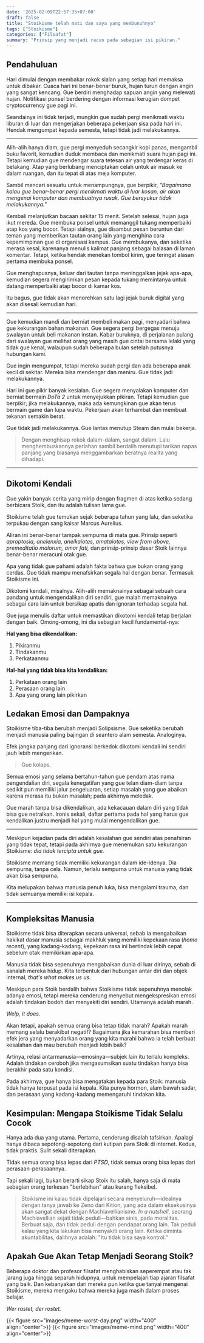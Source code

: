 ```yaml
---
date: '2025-02-09T22:57:35+07:00'
draft: false
title: "Stoikisme telah mati dan saya yang membunuhnya"
tags: ["Stoikisme"]
categories: ["Filsafat"]
summary: "Prinsip yang menjadi racun pada sebagian isi pikiran."
---
```

## Pendahuluan
Hari dimulai dengan membakar rokok sialan yang setiap hari memaksa untuk dibakar. Cuaca hari ini benar-benar buruk, hujan turun dengan angin yang sangat kencang. Gue berdiri menghadap sapuan angin yang melewati hujan. Notifikasi ponsel berdering dengan informasi kerugian dompet cryptocurrency gue pagi ini.

Seandainya ini tidak terjadi, mungkin gue sudah pergi menikmati waktu liburan di luar dan mengerjakan beberapa pekerjaan sisa pada hari ini. Hendak mengumpat kepada semesta, tetapi tidak jadi melakukannya.

---
Alih-alih hanya diam, gue pergi menyeduh secangkir kopi panas, mengambil buku favorit, kemudian duduk membaca dan menikmati suara hujan pagi ini. Tetapi kemudian gue mendengar suara tetesan air yang terdengar keras di belakang. Atap yang berlubang menciptakan celah untuk air masuk ke dalam ruangan, dan itu tepat di atas meja komputer.

Sambil mencari sesuatu untuk menampungnya, gue berpikir, *"Bagaimana kalau gue benar-benar pergi menikmati waktu di luar kosan, air akan mengenai komputer dan membuatnya rusak. Gue bersyukur tidak melakukannya."*

Kembali melanjutkan bacaan sekitar 15 menit. Setelah selesai, hujan juga ikut mereda. Gue membuka ponsel untuk memanggil tukang memperbaiki atap kos yang bocor. Tetapi sialnya, gue disambut pesan beruntun dari teman yang memberikan tautan orang lain yang menghina cara kepemimpinan gue di organisasi kampus. Gue membukanya, dan seketika merasa kesal, karenanya menulis kalimat panjang sebagai balasan di laman komentar. Tetapi, ketika hendak menekan tombol kirim, gue teringat alasan pertama membuka ponsel.

Gue menghapusnya, keluar dari tautan tanpa meninggalkan jejak apa-apa, kemudian segera mengirimkan pesan kepada tukang memintanya untuk datang memperbaiki atap bocor di kamar kos.

Itu bagus, gue tidak akan menorehkan satu lagi jejak buruk digital yang akan disesali kemudian hari.

---
Gue kemudian mandi dan berniat membeli makan pagi, menyadari bahwa gue kekurangan bahan makanan. Gue segera pergi bergegas menuju swalayan untuk beli makanan instan. Kabar buruknya, di perjalanan pulang dari swalayan gue melihat orang yang masih gue cintai bersama lelaki yang tidak gue kenal, walaupun sudah beberapa bulan setelah putusnya hubungan kami.

Gue ingin mengumpat, tetapi mereka sudah pergi dan ada beberapa anak kecil di sekitar. Mereka bisa mendengar dan meniru. Gue tidak jadi melakukannya.

Hari ini gue pikir banyak kesialan. Gue segera menyalakan komputer dan berniat bermain *DoTa 2* untuk menyejukkan pikiran. Tetapi kemudian gue berpikir; jika melakukannya, maka ada kemungkinan gue akan terus bermain game dan lupa waktu. Pekerjaan akan terhambat dan membuat tekanan semakin berat.

Gue tidak jadi melakukannya. Gue lantas menutup Steam dan mulai bekerja.

> Dengan menghisap rokok dalam-dalam, sangat dalam. Lalu menghembuskannya perlahan sambil berdalih menutupi tarikan napas panjang yang biasanya menggambarkan beratnya realita yang dihadapi.

---

## Dikotomi Kendali
Gue yakin banyak cerita yang mirip dengan fragmen di atas ketika sedang berbicara Stoik, dan itu adalah tulisan lama gue.

Stoikisme telah gue temukan sejak beberapa tahun yang lalu, dan seketika terpukau dengan sang kaisar Marcus Aurelius.

Aliran ini benar-benar tampak sempurna di mata gue. Prinsip seperti *aproptosia, anelenxia, aneikaiotes, amataiotes, view from above, premeditatio malorum, amor fati,* dan prinsip-prinsip dasar Stoik lainnya benar-benar meracuni otak gue.

Apa yang tidak gue pahami adalah fakta bahwa gue bukan orang yang cerdas. Gue tidak mampu menafsirkan segala hal dengan benar. Termasuk Stoikisme ini.

Dikotomi kendali, misalnya. Alih-alih memaknainya sebagai sebuah cara pandang untuk mengendalikan diri sendiri, gue malah memaknainya sebagai cara lain untuk bersikap apatis dan ignoran terhadap segala hal.

Gue juga menulis daftar untuk memastikan dikotomi kendali tetap berjalan dengan baik. Omong-omong, ini dia sebagian kecil fundamental-nya:

**Hal yang bisa dikendalikan:**
1. Pikiranmu  
2. Tindakanmu  
3. Perkataanmu

**Hal-hal yang tidak bisa kita kendalikan:**
1. Perkataan orang lain  
2. Perasaan orang lain  
3. Apa yang orang lain pikirkan

## Ledakan Emosi dan Dampaknya
Stoikisme tiba-tiba berubah menjadi Solipsisme. Gue seketika berubah menjadi manusia paling bajingan di seantero alam semesta. Analoginya.

Efek jangka panjang dari ignoransi berkedok dikotomi kendali ini sendiri jauh lebih mengerikan.

> Gue kolaps.

Semua emosi yang selama bertahun-tahun gue pendam atas nama pengendalian diri, segala kenegatifan yang gue telan diam-diam tanpa sedikit pun memiliki jalur pengeluaran, setiap masalah yang gue abaikan karena merasa itu bukan masalah; pada akhirnya meledak.

Gue marah tanpa bisa dikendalikan, ada kekacauan dalam diri yang tidak bisa gue netralkan. Ironis sekali, daftar pertama pada hal yang harus gue kendalikan justru menjadi hal yang mulai mengendalikan gue.

---
Meskipun kejadian pada diri adalah kesalahan gue sendiri atas penafsiran yang tidak tepat, tetapi pada akhirnya gue menemukan satu kekurangan Stoikisme: *dia tidak tercipta untuk gue.*

Stoikisme memang tidak memiliki kekurangan dalam ide-idenya. Dia sempurna, tanpa cela. Namun, terlalu sempurna untuk manusia yang tidak akan bisa sempurna.

Kita melupakan bahwa manusia penuh luka, bisa mengalami trauma, dan tidak semuanya memiliki isi kepala.

---

## Kompleksitas Manusia
Stoikisme tidak bisa diterapkan secara universal, sebab ia mengabaikan hakikat dasar manusia sebagai makhluk yang memiliki kepekaan rasa (*homo recent*), yang kadang-kadang, kepekaan rasa ini bertindak lebih cepat sebelum otak memikirkan apa-apa.

Manusia tidak bisa sepenuhnya mengabaikan dunia di luar dirinya, sebab di sanalah mereka hidup. Kita terbentuk dari hubungan antar diri dan objek internal, *that's what makes us us.*

Meskipun para Stoik berdalih bahwa Stoikisme tidak sepenuhnya menolak adanya emosi, tetapi mereka cenderung menyebut mengekspresikan emosi adalah tindakan bodoh dan menyakiti diri sendiri. Utamanya adalah marah.

*Welp, it does.*

Akan tetapi, apakah semua orang bisa tetap tidak marah? Apakah marah memang selalu berakibat negatif? Bagaimana jika kemarahan bisa memberi efek jera yang menyadarkan orang yang kita marahi bahwa ia telah berbuat kesalahan dan mau berubah menjadi lebih baik?

Artinya, relasi antarmanusia—emosinya—subjek lain itu terlalu kompleks. Adalah tindakan ceroboh jika mengasumsikan suatu tindakan hanya bisa berakhir pada satu kondisi.

Pada akhirnya, gue hanya bisa mengatakan kepada para Stoik: manusia tidak hanya terpusat pada isi kepala. Kita punya hormon, alam bawah sadar, dan perasaan yang kadang-kadang memengaruhi tindakan kita.

## Kesimpulan: Mengapa Stoikisme Tidak Selalu Cocok
Hanya ada dua yang utama. Pertama, cenderung disalah tafsirkan. Apalagi hanya dibaca sepotong-sepotong dari kutipan para Stoik di internet. Kedua, tidak praktis. Sulit sekali diterapkan.

Tidak semua orang bisa lepas dari *PTSD*, tidak semua orang bisa lepas dari perasaan-perasaannya.

Tapi sekali lagi, bukan berarti sikap Stoik itu salah, hanya saja di mata sebagian orang terkesan "berlebihan" atau kurang fleksibel.

> Stoikisme ini kalau tidak dipelajari secara menyeluruh—idealnya dengan tanya jawab ke Zeno dari Kition, yang ada dalam eksekusinya akan sangat dekat dengan Machiavellianisme. *In a nutshell*, seorang Machiavellian sejati tidak peduli—bahkan sinis, pada moralitas. Berbuat saja, dan tidak peduli dengan pendapat orang lain. Tak peduli kalau yang kita lakukan bisa menyakiti orang lain. Ketika diminta akuntabilitas, dalihnya adalah: "Itu tidak bisa saya kontrol."

## Apakah Gue Akan Tetap Menjadi Seorang Stoik?
Beberapa doktor dan profesor filsafat menghabiskan seperempat atau tak jarang juga hingga separuh hidupnya, untuk mempelajari tiap ajaran filsafat yang baik. Dan kebanyakan dari mereka pun ketika gue tanyai mengenai Stoikisme, mereka mengaku bahwa mereka juga masih dalam proses belajar.

*Wer rastet, der rostet.*

{{< figure src="images/meme-worst-day.png" width="400" align="center">}}
{{< figure src="images/meme-mind.png" width="400" align="center">}}